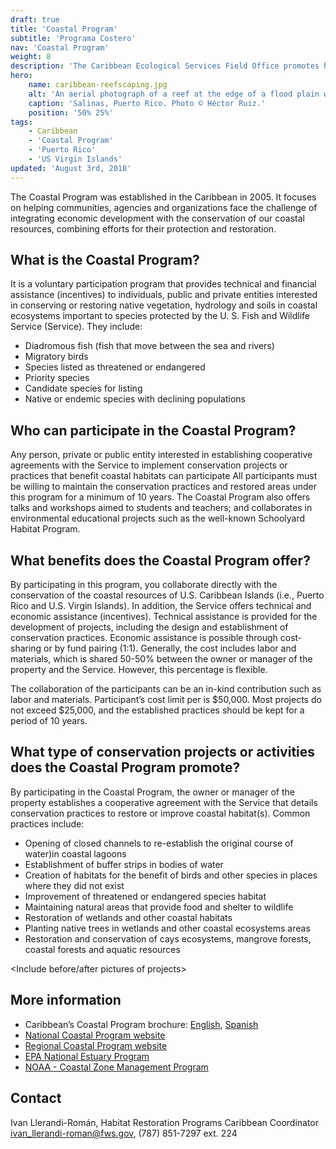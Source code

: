 ```yaml
---
draft: true
title: 'Coastal Program'
subtitle: 'Programa Costero'
nav: 'Coastal Program'
weight: 8
description: 'The Caribbean Ecological Services Field Office promotes healthy wildlife and their habitat through a diverse group of programs:  Endangered Species, Partners for Fish and Wildlife, Contaminants Program, Coastal Program and  Project Evaluation.'
hero:
    name: caribbean-reefscaping.jpg
    alt: 'An aerial photograph of a reef at the edge of a flood plain with mountains in the distance.'
    caption: 'Salinas, Puerto Rico. Photo © Héctor Ruiz.'
    position: '50% 25%'
tags:
    - Caribbean
    - 'Coastal Program'
    - 'Puerto Rico'
    - 'US Virgin Islands'
updated: 'August 3rd, 2018'
---
```


The Coastal Program was established in the Caribbean in 2005. It focuses on helping communities, agencies and organizations face the challenge of integrating economic development with the conservation of our coastal resources, combining efforts for their protection and restoration.

## What is the Coastal Program?

It is a voluntary participation program that provides technical and financial assistance (incentives) to individuals, public and private entities interested in conserving or restoring native vegetation, hydrology and soils in coastal ecosystems important to species protected by the U. S. Fish and Wildlife Service (Service). They include:

- Diadromous fish (fish that move between the sea and rivers)
- Migratory birds
- Species listed as threatened or endangered
- Priority species
- Candidate species for listing
- Native or endemic species with declining populations

## Who can participate in the Coastal Program?

Any person, private or public entity interested in establishing cooperative agreements with the Service to implement conservation projects or practices that benefit coastal habitats can participate All participants must be willing to maintain the conservation practices and restored areas under this program for a minimum of 10 years. The Coastal Program also offers talks and workshops aimed to students and teachers; and collaborates in environmental educational projects such as the well-known Schoolyard Habitat Program.

## What benefits does the Coastal Program offer?

By participating in this program, you collaborate directly with the conservation of the coastal resources of U.S. Caribbean Islands (i.e., Puerto Rico and U.S. Virgin Islands).  In addition, the Service offers technical and economic assistance (incentives). Technical assistance is provided for the development of projects, including the design and establishment of conservation practices. Economic assistance is possible through cost-sharing or by fund pairing (1:1). Generally, the cost includes labor and materials, which is shared 50-50% between the owner or manager of the property and the Service. However, this percentage is flexible.

The collaboration of the participants can be an in-kind contribution such as labor and materials. Participant’s cost limit per is $50,000. Most projects do not exceed $25,000, and the established practices should be kept for a period of 10 years.

## What type of conservation projects or activities does the Coastal Program promote?

By participating in the Coastal Program, the owner or manager of the property  establishes a cooperative agreement with the Service that details conservation practices to restore or improve coastal habitat(s). Common practices include:

- Opening of closed channels to re-establish the original course of water)in coastal lagoons
- Establishment of buffer strips in bodies of water
- Creation of habitats for the benefit of birds and other species in places where they did not exist
- Improvement of threatened or endangered species habitat
- Maintaining natural areas that provide food and shelter to wildlife
- Restoration of wetlands and other coastal habitats
- Planting native trees in wetlands and other coastal ecosystems areas
- Restoration and conservation of cays ecosystems, mangrove forests, coastal forests and aquatic resources

<Include before/after pictures of projects>

## More information

- Caribbean’s Coastal Program brochure: [English](/pdf/brochure/caribbean-coastal-program-english.pdf), [Spanish](/pdf/brochure/caribbean-coastal-program-spanish.pdf)
- [National Coastal Program website](https://www.fws.gov/coastal/)
- [Regional Coastal Program website](/our-services/coastal-conservation/)
- [EPA National Estuary Program](http://www.epa.gov/owow/estuaries)
- [NOAA - Coastal Zone Management Program](http://www.ocrm.nos.noaa.gov/czm/welcome.html)

## Contact
Ivan Llerandi-Román, Habitat Restoration Programs Caribbean Coordinator  
[ivan_llerandi-roman@fws.gov](mailto:ivan_llerandi-roman@fws.gov), (787) 851-7297 ext. 224
